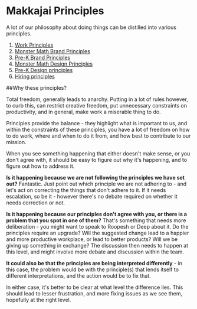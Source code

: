 # Makkajai Principles

A lot of our philosophy about doing things can be distilled into various principles. 

1. [Work Principles](Principles/Work-Principles.md)
2. [Monster Math Brand Principles](Principles/Monster-Math-Brand-Principles.md)
3. [Pre-K Brand Principles](Principles/Pre-K-Brand-Principles.md)
4. [Monster Math Design Principles](Principles/Monster-Math-Design-Principles.md)
5. [Pre-K Design principles](Principles/Pre-K-Design-principles.md)
6. [Hiring principles](Principles/Hiring-Principles.md)


##Why these principles?

Total freedom, generally leads to anarchy. Putting in a lot of rules however, to curb this, can restrict creative freedom, put unnecessary constraints on productivity, and in general, make work a miserable thing to do. 

Principles provide the balance - they highlight what is important to us, and within the constraints of these principles, you have a lot of freedom on how to do work, where and when to do it from, and how best to contribute to our mission. 

When you see something happening that either doesn't make sense, or you don't agree with, it should be easy to figure out why it's happening, and to figure out how to address it. 

**Is it happening because we are not following the principles we have set out?** Fantastic. Just point out which principle we are not adhering to - and let's act on correcting the things that don't adhere to it. If it needs escalation, so be it - however there's no debate required on whether it needs correction or not. 

**Is it happening because our principles don't agree with you, or there is a problem that you spot in one of them?** That's something that needs more deliberation - you might want to speak to Roopesh or Deep about it. Do the principles require an upgrade? Will the suggested change lead to a happier and more productive workplace, or lead to better products? Will we be giving up something in exchange? The discussion then needs to happen at this level, and might involve more debate and discussion within the team. 

**It could also be that the principles are being interpreted differently** - in this case, the problem would be with the principle(s) that lends itself to different interpretations, and the action would be to fix that. 

In either case, it's better to be clear at what level the difference lies. This should lead to lesser frustration, and more fixing issues as we see them, hopefully at the right level. 